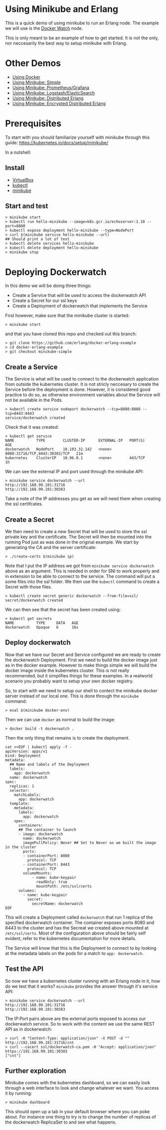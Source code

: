 # Using Minikube and Erlang

This is a quick demo of using minikube to run an Erlang node. The example we will
use is the [Docker Watch](http://github.com/erlang/docker-erlang-example/tree/master)
node.

This is only meant to be an example of how to get started. It is not the only,
nor neccesarily the best way to setup minikube with Erlang.

# Other Demos

* [Using Docker](http://github.com/erlang/docker-erlang-example/)
* [Using Minikube: Simple](http://github.com/erlang/docker-erlang-example/tree/minikube-simple)
* [Using Minikube: Prometheus/Grafana](http://github.com/erlang/docker-erlang-example/tree/minikube-prom-graf)
* [Using Minikube: Logstash/ElasticSearch](http://github.com/erlang/docker-erlang-example/tree/minikube-logstash)
* [Using Minikube: Distributed Erlang](http://github.com/erlang/docker-erlang-example/tree/minikube-dist)
* [Using Minikube: Encrypted Distributed Erlang](http://github.com/erlang/docker-erlang-example/tree/minikube-tls-dist)

# Prerequisites

To start with you should familiarize yourself with minikube through this guide:
https://kubernetes.io/docs/setup/minikube/

In a nutshell:

## Install

 * [VirtualBox](https://www.virtualbox.org/wiki/Downloads)
 * [kubectl](https://kubernetes.io/docs/tasks/tools/install-kubectl/)
 * [minikube](https://github.com/kubernetes/minikube/releases)

## Start and test

    > minikube start
    > kubectl run hello-minikube --image=k8s.gcr.io/echoserver:1.10 --port=8080
    > kubectl expose deployment hello-minikube --type=NodePort
    > curl $(minikube service hello-minikube --url)
    ## Should print a lot of text
    > kubectl delete services hello-minikube
    > kubectl delete deployment hello-minikube
    > minikube stop

# Deploying Dockerwatch

In this demo we will be doing three things:

* Create a Service that will be used to access the dockerwatch API
* Create a Secret for our ssl keys
* Create a Deployment of dockerwatch that implements the Service

First however, make sure that the minikube cluster is started:

    > minikube start

and that you have cloned this repo and checked out this branch:

    > git clone https://github.com/erlang/docker-erlang-example
    > cd docker-erlang-example
    > git checkout minikube-simple

## Create a Service

The Service is what will be used to connect to the dockerwatch application
from outside the kubernetes cluster. It is not stricly neccesary to create the
Service before the deployment is done. However, it is considered good practice
to do so, as otherwise environment variables about the Service will not be
available in the Pods.

    > kubectl create service nodeport dockerwatch --tcp=8080:8080 --tcp=8443:8443
    service/dockerwatch created

Check that it was created:

    > kubectl get service
    NAME          TYPE        CLUSTER-IP      EXTERNAL-IP   PORT(S)                         AGE
    dockerwatch   NodePort    10.103.32.142   <none>        8080:31716/TCP,8443:30383/TCP   21m
    kubernetes    ClusterIP   10.96.0.1       <none>        443/TCP                         1h

We can see the external IP and port used through the minikube API:

    > minikube service dockerwatch --url
    http://192.168.99.101:31716
    http://192.168.99.101:30383

Take a note of the IP addresses you get as we will need them when creating the
ssl certifcates.

## Create a Secret

We then need to create a new Secret that will be used to store the ssl private key
and the certificate. The Secret will then be mounted into the running Pod just
as was done in the original example. We start by generating the CA and the
server certificate:

    > ./create-certs $(minikube ip)

Note that I put the IP address we got from `minikube service dockerwatch` above
as an argument. This is needed in order for SNI to work properly and in extension
to be able to connect to the service. The command will put a some files into
the ssl folder. We then use the `kubectl` command to create a Secret with those files.

    > kubectl create secret generic dockerwatch --from-file=ssl/
    secret/dockerwatch created

We can then see that the secret has been created using:

    > kubectl get secrets
    NAME          TYPE     DATA   AGE
    dockerwatch   Opaque   6      16s

## Deploy dockerwatch

Now that we have our Secret and Service configured we are ready to create the
dockerwatch Deployment. First we need to build the docker image just as in the
docker example. However to make things simple we will build the docker image
inside the kubernetes cluster. This is not really recommended, but it
simplifies things for these examples. In a realworld scenario you probably want
to setup your own docker registry.

So, to start with we need to setup our shell to contect the minikube docker
server instead of our local one. This is done through the `minikube` command:

    > eval $(minikube docker-env)

Then we can use `docker` as normal to build the image:

    > docker build -t dockerwatch .

Then the only thing that remains is to create the deployment.

```
cat <<EOF | kubectl apply -f -
apiVersion: apps/v1
kind: Deployment
metadata:
  ## Name and labels of the Deployment
  labels:
    app: dockerwatch
  name: dockerwatch
spec:
  replicas: 1
  selector:
    matchLabels:
      app: dockerwatch
  template:
    metadata:
      labels:
        app: dockerwatch
    spec:
      containers:
      ## The container to launch
      - image: dockerwatch
        name: dockerwatch
        imagePullPolicy: Never ## Set to Never as we built the image in the cluster
        ports:
        - containerPort: 8080
          protocol: TCP
        - containerPort: 8443
          protocol: TCP
        volumeMounts:
            - name: kube-keypair
              readOnly: true
              mountPath: /etc/ssl/certs
      volumes:
        - name: kube-keypair
          secret:
            secretName: dockerwatch
EOF
```

This will create a Deployment called `dockerwatch` that run 1 replica
of the specified dockerwatch container. The container exposes ports 8080
and 8443 to the cluster and has the Secreat we created above mounted at
`/etc/ssl/certs`. Most of the configuration above should be fairly self
evident, refer to the kubernetes documentation for more details.

The Service will know that this is the Deployment to connect to by looking
at the metadata labels on the pods for a match to `app: dockerwatch`.

## Test the API

So now we have a kubernetes cluster running with an Erlang node in it, how do we
test that it works? `minikube` provides the answer through it's service API:

    > minikube service dockerwatch --url
    http://192.168.99.101:31716
    http://192.168.99.101:30383

The IP:Port pairs above are the external ports exposed to access our dockerwatch
service. So to work with the content we use the same REST API as in dockerwatch:

    > curl -H "Content-Type: application/json" -X POST -d "" http://192.168.99.101:31716/cnt
    > curl --cacert ssl/dockerwatch-ca.pem -H "Accept: application/json" https://192.168.99.101:30383
    ["cnt"]

## Further exploration

Minikube comes with the kubernetes dashboard, so we can easily look through a
web interface to look and change whatever we want. You access it by running:

    > minikube dashboard

This should open up a tab in your default browser where you can poke about. For
instance one thing to try is to change the number of replicas of the dockerwatch
ReplicaSet to and see what happens.
